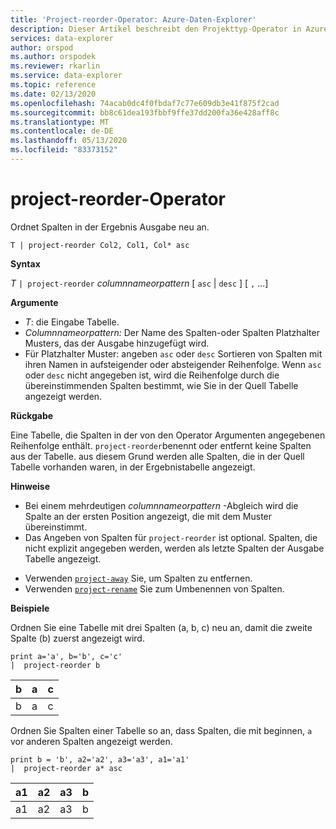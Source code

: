 ```yaml
---
title: 'Project-reorder-Operator: Azure-Daten-Explorer'
description: Dieser Artikel beschreibt den Projekttyp-Operator in Azure Daten-Explorer.
services: data-explorer
author: orspod
ms.author: orspodek
ms.reviewer: rkarlin
ms.service: data-explorer
ms.topic: reference
ms.date: 02/13/2020
ms.openlocfilehash: 74acab0dc4f0fbdaf7c77e609db3e41f875f2cad
ms.sourcegitcommit: bb8c61dea193fbbf9ffe37dd200fa36e428aff8c
ms.translationtype: MT
ms.contentlocale: de-DE
ms.lasthandoff: 05/13/2020
ms.locfileid: "83373152"
---
```

# <a name="project-reorder-operator"></a>project-reorder-Operator

Ordnet Spalten in der Ergebnis Ausgabe neu an.

```kusto
T | project-reorder Col2, Col1, Col* asc
```

**Syntax**

*T* `| project-reorder` *columnnameorpattern* [ `asc` | `desc` ] [ `,` ...]

**Argumente**

* *T*: die Eingabe Tabelle.
* *Columnnameorpattern:* Der Name des Spalten-oder Spalten Platzhalter Musters, das der Ausgabe hinzugefügt wird.
* Für Platzhalter Muster: angeben `asc` oder `desc` Sortieren von Spalten mit ihren Namen in aufsteigender oder absteigender Reihenfolge. Wenn `asc` oder `desc` nicht angegeben ist, wird die Reihenfolge durch die übereinstimmenden Spalten bestimmt, wie Sie in der Quell Tabelle angezeigt werden.

**Rückgabe**

Eine Tabelle, die Spalten in der von den Operator Argumenten angegebenen Reihenfolge enthält. `project-reorder`benennt oder entfernt keine Spalten aus der Tabelle. aus diesem Grund werden alle Spalten, die in der Quell Tabelle vorhanden waren, in der Ergebnistabelle angezeigt.

**Hinweise**

- Bei einem mehrdeutigen *columnnameorpattern* -Abgleich wird die Spalte an der ersten Position angezeigt, die mit dem Muster übereinstimmt.
- Das Angeben von Spalten für `project-reorder` ist optional. Spalten, die nicht explizit angegeben werden, werden als letzte Spalten der Ausgabe Tabelle angezeigt.

* Verwenden [`project-away`](projectawayoperator.md) Sie, um Spalten zu entfernen.
* Verwenden [`project-rename`](projectrenameoperator.md) Sie zum Umbenennen von Spalten.


**Beispiele**

Ordnen Sie eine Tabelle mit drei Spalten (a, b, c) neu an, damit die zweite Spalte (b) zuerst angezeigt wird.

<!-- csl: https://help.kusto.windows.net/Samples -->
```kusto
print a='a', b='b', c='c'
|  project-reorder b
```

|b|a|c|
|---|---|---|
|b|a|c|

Ordnen Sie Spalten einer Tabelle so an, dass Spalten, die mit beginnen, `a` vor anderen Spalten angezeigt werden.

<!-- csl: https://help.kusto.windows.net/Samples -->
```kusto
print b = 'b', a2='a2', a3='a3', a1='a1'
|  project-reorder a* asc
```

|a1|a2|a3|b|
|---|---|---|---|
|a1|a2|a3|b|
